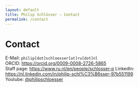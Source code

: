 ```yaml
---
layout: default
title: Philip Schlösser – Contact 
permalink: /contact
---
```

# Contact
E-Mail: `philip[dot]schloesser[at]ru[dot]nl`  
ORCID: <https://orcid.org/0009-0008-2726-5865>  
Staff page: <https://www.ru.nl/en/people/schlosser-p>
LinkedIn: <https://nl.linkedin.com/in/philip-schl%C3%B6sser-97b551199>  
Youtube: [@philipschloesser](https://www.youtube.com/@philipschloesser)
